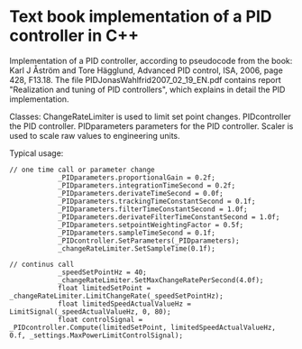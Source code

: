 # Text book implementation of a PID controller in C++
Implementation of a PID controller, according to pseudocode from the book: Karl J Åström and Tore Hägglund, Advanced PID control, ISA, 2006, page 428, F13.18.
The file PIDJonasWahlfrid2007_02_19_EN.pdf contains report "Realization and tuning of PID controllers", which explains in detail the PID implementation.

Classes:
ChangeRateLimiter is used to limit set point changes.
PIDcontroller the PID controller.
PIDparameters parameters for the PID controller.
Scaler is used to scale raw values to engineering units.

Typical usage:
```
// one time call or parameter change 
			_PIDparameters.proportionalGain = 0.2f;
			_PIDparameters.integrationTimeSecond = 0.2f;
			_PIDparameters.derivateTimeSecond = 0.0f;
			_PIDparameters.trackingTimeConstantSecond = 0.1f;
			_PIDparameters.filterTimeConstantSecond = 1.0f;
			_PIDparameters.derivateFilterTimeConstantSecond = 1.0f;
			_PIDparameters.setpointWeightingFactor = 0.5f;
			_PIDparameters.sampleTimeSecond = 0.1f;
			_PIDcontroller.SetParameters(_PIDparameters);
			_changeRateLimiter.SetSampleTime(0.1f);

// continus call
			_speedSetPointHz = 40;
			_changeRateLimiter.SetMaxChangeRatePerSecond(4.0f);
			float limitedSetPoint = _changeRateLimiter.LimitChangeRate(_speedSetPointHz);
			float limitedSpeedActualValueHz = LimitSignal(_speedActualValueHz, 0, 80);
			float controlSignal = _PIDcontroller.Compute(limitedSetPoint, limitedSpeedActualValueHz, 0.f, _settings.MaxPowerLimitControlSignal);
```
